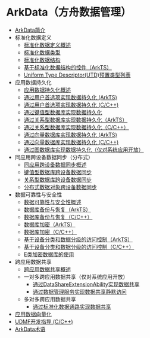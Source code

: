 # ArkData（方舟数据管理）

- [ArkData简介](data-mgmt-overview.md)
- 标准化数据定义<!--uniform-data-definition-->
  - [标准化数据定义概述](unified-data-definition-overview.md)
  - [标准化数据类型](uniform-data-type-descriptors.md)
  - [标准化数据结构](uniform-data-structure.md)
  - [基于标准化数据结构的控件（ArkTS）](components-based-on-uniform-data-structure.md)
  - [Uniform Type Descriptor(UTD)预置类型列表](uniform-data-type-list.md)
- 应用数据持久化<!--app-data-persistence-->
  - [应用数据持久化概述](app-data-persistence-overview.md)
  - [通过用户首选项实现数据持久化 (ArkTS)](data-persistence-by-preferences.md)
  - [通过用户首选项实现数据持久化 (C/C++)](preferences-guidelines.md)
  - [通过键值型数据库实现数据持久化](data-persistence-by-kv-store.md)
  - [通过关系型数据库实现数据持久化（ArkTS）](data-persistence-by-rdb-store.md)
  - [通过关系型数据库实现数据持久化（C/C++）](native-relational-store-guidelines.md)
  - [通过向量数据库实现数据持久化 (ArkTS)](data-persistence-by-vector-store.md)
  - [通过向量数据库实现数据持久化 (C/C++)](native-vector-store-guidelines.md)
  <!--Del-->
  - [通过图数据库实现数据持久化（仅对系统应用开放）](data-persistence-by-graph-store.md)
  <!--DelEnd-->
- 同应用跨设备数据同步（分布式）<!--distributed-data-sync-->
  - [同应用跨设备数据同步概述](sync-app-data-across-devices-overview.md)
  - [键值型数据库跨设备数据同步](data-sync-of-kv-store.md)
  - [关系型数据库跨设备数据同步](data-sync-of-rdb-store.md)
  - [分布式数据对象跨设备数据同步](data-sync-of-distributed-data-object.md)
- 数据可靠性与安全性<!--data-reliability-security-->
  - [数据可靠性与安全性概述](data-reliability-security-overview.md)
  - [数据库备份与恢复（ArkTS）](data-backup-and-restore.md)
  - [数据库备份与恢复（C/C++）](native-backup-and-restore.md)
  - [数据库加密（ArkTS）](data-encryption.md)
  - [数据库加密（C/C++）](native-data-encryption.md)
  - [基于设备分类和数据分级的访问控制（ArkTS）](access-control-by-device-and-data-level.md)
  - [基于设备分类和数据分级的访问控制（C/C++）](native-access-control-by-device-and-data-level.md)
  - [E类加密数据库的使用](encrypted_estore_guidelines.md)
- 跨应用数据共享<!--cross-app-data-share-->
  - [跨应用数据共享概述](data-share-overview.md)
  <!--Del-->
  - 一对多跨应用数据共享（仅对系统应用开放）<!--one-to-many-data-share-->
    - [通过DataShareExtensionAbility实现数据共享](share-data-by-datashareextensionability.md)
    - [通过数据管理服务实现数据共享静默访问](share-data-by-silent-access.md)
  <!--DelEnd-->
  - 多对多跨应用数据共享<!--many-to-many-data-share-->
    - [通过标准化数据通路实现数据共享](unified-data-channels.md)
- [应用数据向量化](aip-data-intelligence-embedding.md)
- [UDMF开发指导 (C/C++)](native-unified-data-management-framework-guidelines.md)
- [ArkData术语](data-terminology.md)

